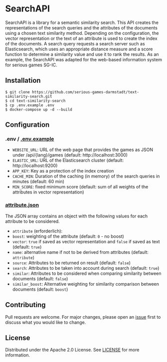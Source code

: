 # SearchAPI

SearchAPI is a library for a semantic similarity search. This API creates the representations of the search queries and the attributes of the documents using a chosen text similarity method. Depending on the configuration, the vector representation or the text of an attribute is used to create the index of the documents. A search query requests a search server such as Elasticsearch, which uses an appropriate distance measure and a score function to determine a similarity value and use it to rank the results.
As an example, the SearchAPI was adapted for the web-based information system for serious games SG-IC.

## Installation
```
$ git clone https://github.com/serious-games-darmstadt/text-similarity-search.git
$ cd text-similarity-search
$ cp .env.example .env
$ docker-compose up -d --build
```

## Configuration
### .env / [.env.example](https://github.com/tobka777/text-similarity-search/blob/main/.env.example)
- `WEBSITE_URL`: URL of the web page that provides the games as JSON under /api/{lang}/games (default: http://localhost:3000)
- `ELASTIC_URL`: URL of the Elasticsearch cluster (default: http://localhost:9200)
- `APP_KEY`: Key as a protection of the index creation
- `CACHE_MIN`: Duration of the caching (in memory) of the search queries in minutes (default: 60 min)
- `MIN_SCORE`: fixed minimum score (default: sum of all weights of the attributes in vector representation)

### [attribute.json](https://github.com/tobka777/text-similarity-search/blob/main/app/config/attribute.json)
The JSON array contains an object with the following values for each attribute to be considered.
- `attribute` (erforderlich):
- `boost`: weighting of the attribute (default: `0` - no boost)
- `vector`: `true` if saved as vector representation and `false` if saved as text (default: `true`)
- `name`: alternative name if not to be derived from attributes (default: `attribute`)
- `source`: Attributes to be returned on result (default: `false`)
- `search`: Attributes to be taken into account during search (default: `true`)
- `similar`: Attributes to be considered when comparing similarity between documents (default: `false`)
- `similar_boost`: Alternative weighting for similarity comparison between documents (default: `boost`)

## Contributing
Pull requests are welcome. For major changes, please open an [issue](https://github.com/tobka777/text-similarity-search/issues) first to discuss what you would like to change.

## License

Distributed under the Apache 2.0 License. See [LICENSE](https://github.com/tobka777/text-similarity-search/blob/main/LICENCE) for more information.

